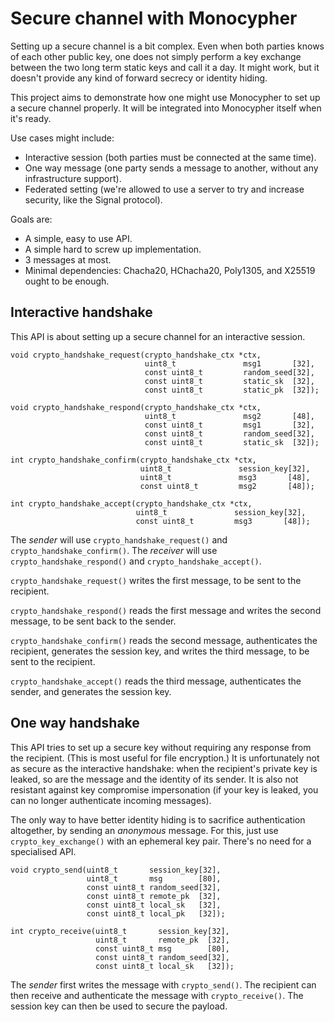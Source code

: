 Secure channel with Monocypher
==============================

Setting up a secure channel is a bit complex. Even when both parties
knows of each other public key, one does not simply perform a key
exchange between the two long term static keys and call it a day.
It might work, but it doesn't provide any kind of forward secrecy or
identity hiding.

This project aims to demonstrate how one might use Monocypher to set up
a secure channel properly.  It will be integrated into Monocypher itself
when it's ready.

Use cases might include:

- Interactive session (both parties must be connected at the same time).
- One way message (one party sends a message to another, without any
  infrastructure support).
- Federated setting (we're allowed to use a server to try and increase
  security, like the Signal protocol).

Goals are:

- A simple, easy to use API.
- A simple hard to screw up implementation.
- 3 messages at most.
- Minimal dependencies: Chacha20, HChacha20, Poly1305, and X25519 ought
  to be enough.


Interactive handshake
---------------------

This API is about setting up a secure channel for an interactive
session.

    void crypto_handshake_request(crypto_handshake_ctx *ctx,
                                  uint8_t               msg1       [32],
                                  const uint8_t         random_seed[32],
                                  const uint8_t         static_sk  [32],
                                  const uint8_t         static_pk  [32]);

    void crypto_handshake_respond(crypto_handshake_ctx *ctx,
                                  uint8_t               msg2       [48],
                                  const uint8_t         msg1       [32],
                                  const uint8_t         random_seed[32],
                                  const uint8_t         static_sk  [32]);

    int crypto_handshake_confirm(crypto_handshake_ctx *ctx,
                                 uint8_t               session_key[32],
                                 uint8_t               msg3       [48],
                                 const uint8_t         msg2       [48]);

    int crypto_handshake_accept(crypto_handshake_ctx *ctx,
                                uint8_t               session_key[32],
                                const uint8_t         msg3       [48]);


The _sender_ will use `crypto_handshake_request()` and
`crypto_handshake_confirm()`. The _receiver_ will use
`crypto_handshake_respond()` and `crypto_handshake_accept()`.

`crypto_handshake_request()` writes the first message, to be sent to the
recipient.

`crypto_handshake_respond()` reads the first message and writes the
second message, to be sent back to the sender.

`crypto_handshake_confirm()` reads the second message, authenticates the
recipient, generates the session key, and writes the third message, to
be sent to the recipient.

`crypto_handshake_accept()` reads the third message, authenticates the
sender, and generates the session key.


One way handshake
-----------------

This API tries to set up a secure key without requiring any response
from the recipient.  (This is most useful for file encryption.) It is
unfortunately not as secure as the interactive handshake: when the
recipient's private key is leaked, so are the message and the identity of
its sender. It is also not resistant against key compromise
impersonation (if your key is leaked, you can no longer authenticate
incoming messages).

The only way to have better identity hiding is to sacrifice
authentication altogether, by sending an _anonymous_ message.  For this,
just use `crypto_key_exchange()` with an ephemeral key pair.  There's no
need for a specialised API.

    void crypto_send(uint8_t       session_key[32],
                     uint8_t       msg        [80],
                     const uint8_t random_seed[32],
                     const uint8_t remote_pk  [32],
                     const uint8_t local_sk   [32],
                     const uint8_t local_pk   [32]);

    int crypto_receive(uint8_t       session_key[32],
                       uint8_t       remote_pk  [32],
                       const uint8_t msg        [80],
                       const uint8_t random_seed[32],
                       const uint8_t local_sk   [32]);

The _sender_ first writes the message with `crypto_send()`. The
recipient can then receive and authenticate the message with
`crypto_receive()`.  The session key can then be used to secure the
payload.
